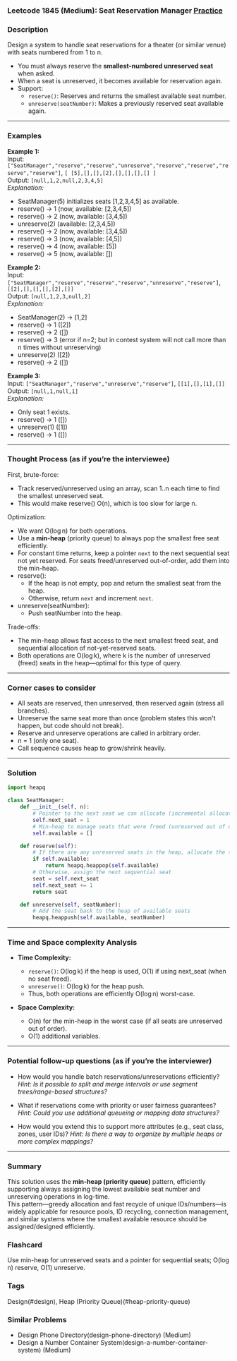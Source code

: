 ### Leetcode 1845 (Medium): Seat Reservation Manager [Practice](https://leetcode.com/problems/seat-reservation-manager)

### Description  
Design a system to handle seat reservations for a theater (or similar venue) with seats numbered from 1 to n.  
- You must always reserve the **smallest-numbered unreserved seat** when asked.
- When a seat is unreserved, it becomes available for reservation again.
- Support:
  - `reserve()`: Reserves and returns the smallest available seat number.
  - `unreserve(seatNumber)`: Makes a previously reserved seat available again.

---

### Examples  

**Example 1:**  
Input: `["SeatManager","reserve","reserve","unreserve","reserve","reserve","reserve","reserve"]`, `[ [5],[],[],[2],[],[],[],[] ]`  
Output: `[null,1,2,null,2,3,4,5]`  
*Explanation:*
- SeatManager(5) initializes seats [1,2,3,4,5] as available.
- reserve() → 1 (now, available: [2,3,4,5])
- reserve() → 2 (now, available: [3,4,5])
- unreserve(2) (available: [2,3,4,5])
- reserve() → 2 (now, available: [3,4,5])
- reserve() → 3 (now, available: [4,5])
- reserve() → 4 (now, available: [5])
- reserve() → 5 (now, available: [])

**Example 2:**  
Input: `["SeatManager","reserve","reserve","reserve","unreserve","reserve"]`, `[[2],[],[],[],[2],[]]`  
Output: `[null,1,2,3,null,2]`  
*Explanation:*
- SeatManager(2) → [1,2]
- reserve() → 1 ([2])
- reserve() → 2 ([])
- reserve() → 3 (error if n=2; but in contest system will not call more than n times without unreserving)
- unreserve(2) ([2])
- reserve() → 2 ([])

**Example 3:**  
Input: `["SeatManager","reserve","unreserve","reserve"]`, `[[1],[],[1],[]]`  
Output: `[null,1,null,1]`  
*Explanation:*
- Only seat 1 exists.
- reserve() → 1 ([])
- unreserve(1) ([1])
- reserve() → 1 ([])

---

### Thought Process (as if you’re the interviewee)  
First, brute-force:  
- Track reserved/unreserved using an array, scan 1..n each time to find the smallest unreserved seat.
- This would make reserve() O(n), which is too slow for large n.

Optimization:  
- We want O(log n) for both operations.
- Use a **min-heap** (priority queue) to always pop the smallest free seat efficiently.
- For constant time returns, keep a pointer `next` to the next sequential seat not yet reserved. For seats freed/unreserved out-of-order, add them into the min-heap.
- reserve():  
  - If the heap is not empty, pop and return the smallest seat from the heap.
  - Otherwise, return `next` and increment `next`.
- unreserve(seatNumber):  
  - Push seatNumber into the heap.

Trade-offs:
- The min-heap allows fast access to the next smallest freed seat, and sequential allocation of not-yet-reserved seats.
- Both operations are O(log k), where k is the number of unreserved (freed) seats in the heap—optimal for this type of query.

---

### Corner cases to consider  
- All seats are reserved, then unreserved, then reserved again (stress all branches).
- Unreserve the same seat more than once (problem states this won't happen, but code should not break).
- Reserve and unreserve operations are called in arbitrary order.
- n = 1 (only one seat).
- Call sequence causes heap to grow/shrink heavily.

---

### Solution

```python
import heapq

class SeatManager:
    def __init__(self, n):
        # Pointer to the next seat we can allocate (incremental allocation)
        self.next_seat = 1
        # Min-heap to manage seats that were freed (unreserved out of order)
        self.available = []

    def reserve(self):
        # If there are any unreserved seats in the heap, allocate the smallest one
        if self.available:
            return heapq.heappop(self.available)
        # Otherwise, assign the next sequential seat
        seat = self.next_seat
        self.next_seat += 1
        return seat

    def unreserve(self, seatNumber):
        # Add the seat back to the heap of available seats
        heapq.heappush(self.available, seatNumber)
```

---

### Time and Space complexity Analysis  

- **Time Complexity:**
  - `reserve()`: O(log k) if the heap is used, O(1) if using next_seat (when no seat freed).
  - `unreserve()`: O(log k) for the heap push.
  - Thus, both operations are efficiently O(log n) worst-case.

- **Space Complexity:**
  - O(n) for the min-heap in the worst case (if all seats are unreserved out of order).
  - O(1) additional variables.

---

### Potential follow-up questions (as if you’re the interviewer)  

- How would you handle batch reservations/unreservations efficiently?
  *Hint: Is it possible to split and merge intervals or use segment trees/range-based structures?*

- What if reservations come with priority or user fairness guarantees?
  *Hint: Could you use additional queueing or mapping data structures?*

- How would you extend this to support more attributes (e.g., seat class, zones, user IDs)?
  *Hint: Is there a way to organize by multiple heaps or more complex mappings?*

---

### Summary

This solution uses the **min-heap (priority queue)** pattern, efficiently supporting always assigning the lowest available seat number and unreserving operations in log-time.  
This pattern—greedy allocation and fast recycle of unique IDs/numbers—is widely applicable for resource pools, ID recycling, connection management, and similar systems where the smallest available resource should be assigned/designed efficiently.


### Flashcard
Use min-heap for unreserved seats and a pointer for sequential seats; O(log n) reserve, O(1) unreserve.

### Tags
Design(#design), Heap (Priority Queue)(#heap-priority-queue)

### Similar Problems
- Design Phone Directory(design-phone-directory) (Medium)
- Design a Number Container System(design-a-number-container-system) (Medium)
